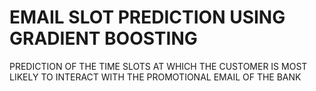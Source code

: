 # EMAIL SLOT PREDICTION USING GRADIENT BOOSTING
PREDICTION OF THE TIME SLOTS AT WHICH THE CUSTOMER IS MOST LIKELY TO INTERACT WITH THE PROMOTIONAL EMAIL OF THE BANK
